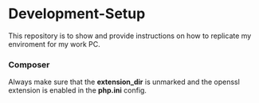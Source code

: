 # Development-Setup
This repository is to show and provide instructions on how to replicate my enviroment for my work PC.

### Composer
Always make sure that the **extension_dir** is unmarked and the openssl extension is enabled in the **php.ini** config.

